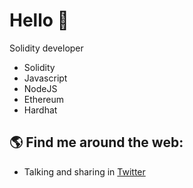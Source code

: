 # Hello 🐺 

Solidity developer

- Solidity
- Javascript
- NodeJS
- Ethereum
- Hardhat



## 🌎 Find me around the web:
- Talking and sharing in <a href="https://twitter.com/0xefrain">Twitter</a>




